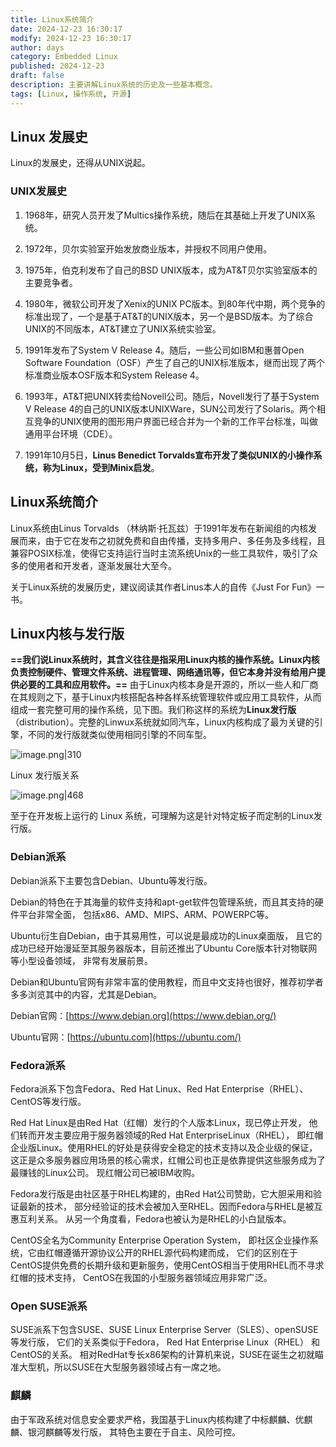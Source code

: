 ```yaml
---
title: Linux系统简介
date: 2024-12-23 16:30:17
modify: 2024-12-23 16:30:17
author: days
category: Embedded Linux
published: 2024-12-23
draft: false
description: 主要讲解Linux系统的历史及一些基本概念。
tags: [Linux, 操作系统, 开源]
---
```

## Linux 发展史

Linux的发展史，还得从UNIX说起。

### UNIX发展史
1. 1968年，研究人员开发了Multics操作系统，随后在其基础上开发了UNIX系统。
2. 1972年，贝尔实验室开始发放商业版本，并授权不同用户使用。
3. 1975年，伯克利发布了自己的BSD UNIX版本，成为AT&T贝尔实验室版本的主要竞争者。
4. 1980年，微软公司开发了Xenix的UNIX PC版本。到80年代中期，两个竞争的标准出现了，一个是基于AT&T的UNIX版本，另一个是BSD版本。为了综合UNIX的不同版本，AT&T建立了UNIX系统实验室。
5. 1991年发布了System V Release 4。随后，一些公司如IBM和惠普Open Software Foundation（OSF）产生了自己的UNIX标准版本，继而出现了两个标准商业版本OSF版本和System Release 4。
6. 1993年，AT&T把UNIX转卖给Novell公司。随后，Novell发行了基于System V Release 4的自己的UNIX版本UNIXWare，SUN公司发行了Solaris。两个相互竞争的UNIX使用的图形用户界面已经合并为一个新的工作平台标准，叫做通用平台环境（CDE）。

7. 1991年10月5日，**Linus Benedict Torvalds宣布开发了类似UNIX的小操作系统，称为Linux，受到Minix启发**。
## Linux系统简介

Linux系统由Linus Torvalds （林纳斯·托瓦兹）于1991年发布在新闻组的内核发展而来，由于它在发布之初就免费和自由传播，支持多用户、多任务及多线程，且兼容POSIX标准，使得它支持运行当时主流系统Unix的一些工具软件，吸引了众多的使用者和开发者，逐渐发展壮大至今。

关于Linux系统的发展历史，建议阅读其作者Linus本人的自传《Just For Fun》一书。

## Linux内核与发行版
**==我们说Linux系统时，其含义往往是指采用Linux内核的操作系统。Linux内核负责控制硬件、管理文件系统、进程管理、网络通讯等，但它本身并没有给用户提供必要的工具和应用软件。==**
由于Linux内核本身是开源的，所以一些人和厂商在其规则之下，基于Linux内核搭配各种各样系统管理软件或应用工具软件，从而组成一套完整可用的操作系统，见下图。我们称这样的系统为**Linux发行版**（distribution）。完整的Linwux系统就如同汽车，Linux内核构成了最为关键的引擎，不同的发行版就类似使用相同引擎的不同车型。

![image.png|310](https://days-notes.oss-cn-shenzhen.aliyuncs.com/img/202412231649504.png)

Linux 发行版关系

![image.png|468](https://days-notes.oss-cn-shenzhen.aliyuncs.com/img/202412231649474.png)

至于在开发板上运行的 Linux 系统，可理解为这是针对特定板子而定制的Linux发行版。

### Debian派系

Debian派系下主要包含Debian、Ubuntu等发行版。

Debian的特色在于其海量的软件支持和apt-get软件包管理系统，而且其支持的硬件平台非常全面， 包括x86、AMD、MIPS、ARM、POWERPC等。

Ubuntu衍生自Debian，由于其易用性，可以说是最成功的Linux桌面版， 且它的成功已经开始漫延至其服务器版本，目前还推出了Ubuntu Core版本针对物联网等小型设备领域， 非常有发展前景。

Debian和Ubuntu官网有非常丰富的使用教程，而且中文支持也很好，推荐初学者多多浏览其中的内容，尤其是Debian。

Debian官网：[https://www.debian.org](https://www.debian.org/)

Ubuntu官网：[https://ubuntu.com](https://ubuntu.com/)

### Fedora派系

Fedora派系下包含Fedora、Red Hat Linux、Red Hat Enterprise（RHEL）、CentOS等发行版。

Red Hat Linux是由Red Hat（红帽）发行的个人版本Linux，现已停止开发， 他们转而开发主要应用于服务器领域的Red Hat EnterpriseLinux（RHEL）， 即红帽企业版Linux。使用RHEL的好处是获得安全稳定的技术支持以及企业级的保证， 这正是众多服务器应用场景的核心需求，红帽公司也正是依靠提供这些服务成为了最赚钱的Linux公司。 现红帽公司已被IBM收购。

Fedora发行版是由社区基于RHEL构建的，由Red Hat公司赞助，它大胆采用和验证最新的技术， 部分经验证的技术会被加入至RHEL。因而Fedora与RHEL是被互惠互利关系。 从另一个角度看，Fedora也被认为是RHEL的小白鼠版本。

CentOS全名为Community Enterprise Operation System， 即社区企业操作系统，它由红帽遵循开源协议公开的RHEL源代码构建而成， 它们的区别在于CentOS提供免费的长期升级和更新服务，使用CentOS相当于使用RHEL而不寻求红帽的技术支持， CentOS在我国的小型服务器领域应用非常广泛。

### Open SUSE派系

SUSE派系下包含SUSE、SUSE Linux Enterprise Server（SLES）、openSUSE等发行版， 它们的关系类似于Fedora， Red Hat Enterprise Linux（RHEL） 和CentOS的关系。 相对RedHat专长x86架构的计算机来说，SUSE在诞生之初就瞄准大型机，所以SUSE在大型服务器领域占有一席之地。

### 麒麟

由于军政系统对信息安全要求严格，我国基于Linux内核构建了中标麒麟、优麒麟、银河麒麟等发行版， 其特色主要在于自主、风险可控。
